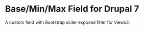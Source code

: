 Base/Min/Max Field for Drupal 7
==============================

A custom field with Bootstrap slider exposed filter for Views2.

